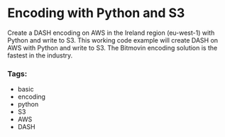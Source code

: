 # Encoding with Python and S3

Create a DASH encoding on AWS in the Ireland region (eu-west-1) with Python and write to S3.
This working code example will create DASH on AWS with Python and write to S3. The Bitmovin encoding solution is the fastest in the industry.

### Tags:

  - basic
  - encoding
  - python
  - S3
  - AWS
  - DASH